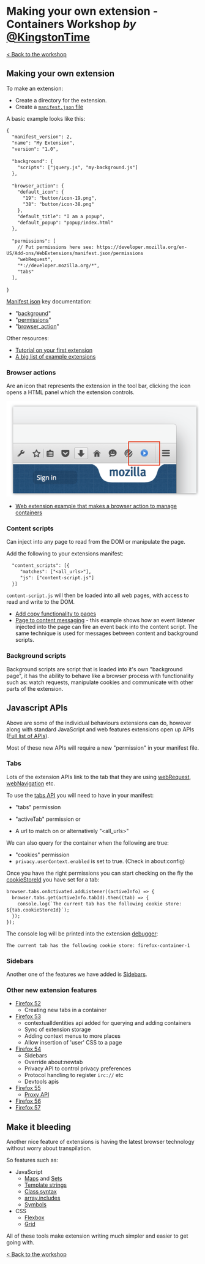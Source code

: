 # Making your own extension - Containers Workshop *by* [@KingstonTime](https://twitter.com/KingstonTime)

[< Back to the workshop](README.md)

## Making your own extension

To make an extension:

- Create a directory for the extension.
- Create a [`manifest.json` file](https://developer.mozilla.org/en-US/Add-ons/WebExtensions/manifest.json)

A basic example looks like this:

```
{
  "manifest_version": 2,
  "name": "My Extension",
  "version": "1.0",

  "background": {
    "scripts": ["jquery.js", "my-background.js"]
  },

  "browser_action": {
    "default_icon": {
      "19": "button/icon-19.png",
      "38": "button/icon-38.png"
    },
    "default_title": "I am a popup",
    "default_popup": "popup/index.html"
  },

  "permissions": [
    // Put permissions here see: https://developer.mozilla.org/en-US/Add-ons/WebExtensions/manifest.json/permissions
    "webRequest",
    "*://developer.mozilla.org/*",
    "tabs"
  ],

}
```

[Manifest.json](https://developer.mozilla.org/en-US/Add-ons/WebExtensions/manifest.json) key documentation:
- "[background](https://developer.mozilla.org/en-US/Add-ons/WebExtensions/manifest.json/background)"
- "[permissions](https://developer.mozilla.org/en-US/Add-ons/WebExtensions/manifest.json/permissions)"
- "[browser_action](https://developer.mozilla.org/en-US/Add-ons/WebExtensions/manifest.json/browser_action)"

Other resources:

- [Tutorial on your first extension](https://developer.mozilla.org/en-US/Add-ons/WebExtensions/Your_first_WebExtension)
- [A big list of example extensions](https://developer.mozilla.org/en-US/Add-ons/WebExtensions/Examples)

### Browser actions

Are an icon that represents the extension in the tool bar, clicking the icon opens a HTML panel which the extension controls.

![](images/extensions/browser-action.png)

- [Web extension example that makes a browser action to manage containers](https://github.com/mdn/webextensions-examples/tree/master/contextual-identities)

### Content scripts

Can inject into any page to read from the DOM or manipulate the page.

Add the following to your extensions manifest:
```
  "content_scripts": [{
     "matches": ["<all_urls>"],
     "js": ["content-script.js"]
  }]
```

`content-script.js` will then be loaded into all web pages, with access to read and write to the DOM.

- [Add copy functionality to pages](https://github.com/mdn/webextensions-examples/tree/master/selection-to-clipboard)
- [Page to content messaging](https://github.com/mdn/webextensions-examples/tree/master/page-to-extension-messaging) - this example shows how an event listener injected into the page can fire an event back into the content script. The same technique is used for messages between content and background scripts.


### Background scripts

Background scripts are script that is loaded into it's own "background page", it has the ability to behave like a browser process with functionality such as: watch requests, manipulate cookies and communicate with other parts of the extension.

## Javascript APIs

Above are some of the individual behaviours extensions can do, however along with standard JavaScript and web features extensions open up APIs ([Full list of APIs](https://developer.mozilla.org/en-US/Add-ons/WebExtensions/API)).

Most of these new APIs will require a new "permission" in your manifest file.

### Tabs

Lots of the extension APIs link to the tab that they are using [webRequest](https://developer.mozilla.org/en-US/Add-ons/WebExtensions/API/webRequest), [webNavigation](https://developer.mozilla.org/en-US/Add-ons/WebExtensions/API/webNavigation) etc.

To use the [tabs API](https://developer.mozilla.org/en-US/Add-ons/WebExtensions/API/tabs) you will need to have in your manifest:
- "tabs" permission

- "activeTab" permission
or
- A url to match on or alternatively "&lt;all_urls&gt;"

We can also query for the container when the following are true:
- "cookies" permission
- `privacy.userContext.enabled` is set to true. (Check in about:config)

Once you have the right permissions you can start checking on the fly the [cookieStoreId](glossary.md#cookie-store-id) you have set for a tab:
```
browser.tabs.onActivated.addListener((activeInfo) => {
  browser.tabs.get(activeInfo.tabId).then((tab) => {
    console.log(`The current tab has the following cookie store: ${tab.cookieStoreId}`);
  });
});
```

The console log will be printed into the extension [debugger](debugger.md):
```
The current tab has the following cookie store: firefox-container-1
```

### Sidebars

Another one of the features we have added is [Sidebars](https://developer.mozilla.org/en-US/Add-ons/WebExtensions/Sidebars).

### Other new extension features

- [Firefox 52](https://blog.mozilla.org/addons/2016/11/18/webextensions-in-firefox-52/)
  - Creating new tabs in a container
- [Firefox 53](https://blog.mozilla.org/addons/2017/01/25/webextensions-in-firefox-53/)
  - contextualIdentities api added for querying and adding containers
  - Sync of extension storage
  - Adding context menus to more places
  - Allow insertion of 'user' CSS to a page
- [Firefox 54](https://blog.mozilla.org/addons/2017/03/13/webextensions-firefox-54/)
  - Sidebars
  - Override about:newtab
  - Privacy API to control privacy preferences
  - Protocol handling to register `irc://` etc
  - Devtools apis
- [Firefox 55](https://blog.mozilla.org/addons/2017/06/14/webextensions-firefox-55/)
  - [Proxy API](https://github.com/mdn/webextensions-examples/pull/205/commits/5a4deba814e521ded08970d10f4023fff5e4daa1)
- [Firefox 56](https://blog.mozilla.org/addons/2017/08/10/webextensions-firefox-56/)
- [Firefox 57](https://blog.mozilla.org/addons/2017/09/28/webextensions-in-firefox-57/)


## Make it bleeding

Another nice feature of extensions is having the latest browser technology without worry about transpilation.

So features such as:
- JavaScript
  - [Maps](https://developer.mozilla.org/en-US/docs/Web/JavaScript/Reference/Global_Objects/Map) and [Sets](https://developer.mozilla.org/en-US/docs/Web/JavaScript/Reference/Global_Objects/Set)
  - [Template strings](https://developer.mozilla.org/en-US/docs/Web/JavaScript/Reference/Template_literals)
  - [Class syntax](https://developer.mozilla.org/en-US/docs/Web/JavaScript/Reference/Statements/class)
  - [array.includes](https://developer.mozilla.org/en-US/docs/Web/JavaScript/Reference/Global_Objects/Array/includes)
  - [Symbols](https://developer.mozilla.org/en-US/docs/Web/JavaScript/Reference/Global_Objects/Symbol)
- CSS
  - [Flexbox](https://developer.mozilla.org/en-US/docs/Learn/CSS/CSS_layout/Flexbox)
  - [Grid](https://developer.mozilla.org/en-US/docs/Web/CSS/CSS_Grid_Layout)

All of these tools make extension writing much simpler and easier to get going with.

[< Back to the workshop](README.md)
